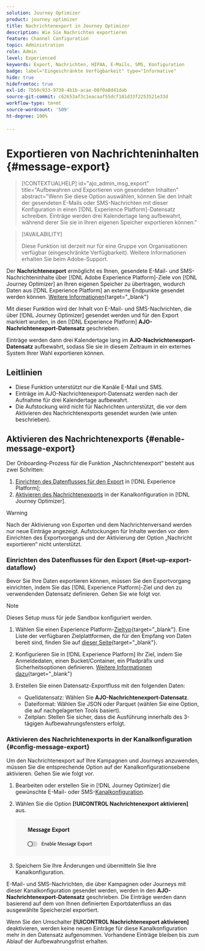 ```yaml
---
solution: Journey Optimizer
product: journey optimizer
title: Nachrichtenexport in Journey Optimizer
description: Wie Sie Nachrichten exportieren
feature: Channel Configuration
topic: Administration
role: Admin
level: Experienced
keywords: Export, Nachrichten, HIPAA, E-Mails, SMS, Konfiguration
badge: label="Eingeschränkte Verfügbarkeit" type="Informative"
hide: true
hidefromtoc: true
exl-id: 7b50c933-9738-4b1b-acae-08f0a8d41dab
source-git-commit: c62653af3c1eacaaf55dcf181d33f2253521e33d
workflow-type: tm+mt
source-wordcount: '509'
ht-degree: 100%

---
```


# Exportieren von Nachrichteninhalten {#message-export}

>[!CONTEXTUALHELP]
>id="ajo_admin_msg_export"
>title="Aufbewahren und Exportieren von gesendeten Inhalten"
>abstract="Wenn Sie diese Option auswählen, können Sie den Inhalt der gesendeten E-Mails oder SMS-Nachrichten mit dieser Konfiguration in einen [!DNL Experience Platform]-Datensatz schreiben. Einträge werden drei Kalendertage lang aufbewahrt, während derer Sie sie in Ihren eigenen Speicher exportieren können."

>[!AVAILABILITY]
>
>Diese Funktion ist derzeit nur für eine Gruppe von Organisationen verfügbar (eingeschränkte Verfügbarkeit). Weitere Informationen erhalten Sie beim Adobe-Support.

Der **Nachrichtenexport** ermöglicht es Ihnen, gesendete E-Mail- und SMS-Nachrichteninhalte über [!DNL Adobe Experience Platform]-Ziele von [!DNL Journey Optimizer] an Ihren eigenen Speicher zu übertragen, wodurch Daten aus [!DNL Experience Platform] an externe Endpunkte gesendet werden können. [Weitere Informationen](https://experienceleague.adobe.com/de/docs/experience-platform/destinations/home){target="_blank"}

Mit dieser Funktion wird der Inhalt von E-Mail- und SMS-Nachrichten, die über [!DNL Journey Optimizer] gesendet werden und für den Export markiert wurden, in den [!DNL Experience Platform] **AJO-Nachrichtenexport-Datensatz** geschrieben.

Einträge werden dann drei Kalendertage lang im **AJO-Nachrichtenexport-Datensatz** aufbewahrt, sodass Sie sie in diesem Zeitraum in ein externes System Ihrer Wahl exportieren können.
<!--
## Terminology

* **[!DNL Experience Platform] destinations** - Framework to deliver data out of Experience Platform into external endpoints. [Learn more](https://experienceleague.adobe.com/de/docs/experience-platform/destinations/home){target="_blank"}
* **AJO Message Export Dataset** - An [!DNL Experience Platform] dataset which stores the message content of email and SMS messages sent via [!DNL Journey Optimizer] which have been marked for export.
* **Retention**: Records in the AJO Message Export Dataset are retained for 3 calendar days from ingestion.-->

## Leitlinien

* Diese Funktion unterstützt nur die Kanäle E-Mail und SMS.
* Einträge im AJO-Nachrichtenexport-Datensatz werden nach der Aufnahme für drei Kalendertage aufbewahrt.
* Die Aufstockung wird nicht für Nachrichten unterstützt, die vor dem Aktivieren des Nachrichtenexports gesendet wurden (wie unten beschrieben).

## Aktivieren des Nachrichtenexports {#enable-message-export}

Der Onboarding-Prozess für die Funktion „Nachrichtenexport“ besteht aus zwei Schritten:

1. [Einrichten des Datenflusses für den Export](#set-up-export-dataflow) in [!DNL Experience Platform];
1. [Aktivieren des Nachrichtenexports](#config-message-export) in der Kanalkonfiguration in [!DNL Journey Optimizer].

>[!WARNING]
>
>Nach der Aktivierung von Exporten und dem Nachrichtenversand werden nur neue Einträge angezeigt. Aufstockungen für Inhalte werden vor dem Einrichten des Exportvorgangs und der Aktivierung der Option „Nachricht exportieren“ nicht unterstützt.

### Einrichten des Datenflusses für den Export {#set-up-export-dataflow}

Bevor Sie Ihre Daten exportieren können, müssen Sie den Exportvorgang einrichten, indem Sie das [!DNL Experience Platform]-Ziel und den zu verwendenden Datensatz definieren. Gehen Sie wie folgt vor.

>[!NOTE]
>
>Dieses Setup muss für jede Sandbox konfiguriert werden.

1. Wählen Sie einen Experience Platform-[Zieltyp](https://experienceleague.adobe.com/de/docs/experience-platform/destinations/destination-types){target="_blank"}. Eine Liste der verfügbaren Zielplattformen, die für den Empfang von Daten bereit sind, finden Sie auf [dieser Seite](https://experienceleague.adobe.com/de/docs/experience-platform/destinations/catalog/overview){target="_blank"}.

1. Konfigurieren Sie in [!DNL Experience Platform] Ihr Ziel, indem Sie Anmeldedaten, einen Bucket/Container, ein Pfadpräfix und Sicherheitsoptionen definieren. [Weitere Informationen dazu](https://experienceleague.adobe.com/de/docs/experience-platform/destinations/ui/activate/export-datasets){target="_blank"}

1. Erstellen Sie einen Datensatz-Exportfluss mit den folgenden Daten:

   * Quelldatensatz: Wählen Sie **AJO-Nachrichtenexport-Datensatz**.
   * Dateiformat: Wählen Sie JSON oder Parquet (wählen Sie eine Option, die auf nachgelagerten Tools basiert).
   * Zeitplan: Stellen Sie sicher, dass die Ausführung innerhalb des 3-tägigen Aufbewahrungsfensters erfolgt.

### Aktivieren des Nachrichtenexports in der Kanalkonfiguration {#config-message-export}

Um den Nachrichtenexport auf Ihre Kampagnen und Journeys anzuwenden, müssen Sie die entsprechende Option auf der Kanalkonfigurationsebene aktivieren. Gehen Sie wie folgt vor.

1. Bearbeiten oder erstellen Sie in [!DNL Journey Optimizer] die gewünschte E-Mail- oder SMS-[Kanalkonfiguration](channel-surfaces.md#create-channel-surface).

1. Wählen Sie die Option **[!UICONTROL Nachrichtenexport aktivieren]** aus.

   ![](assets/config-message-export.png)

1. Speichern Sie Ihre Änderungen und übermitteln Sie Ihre Kanalkonfiguration.

E-Mail- und SMS-Nachrichten, die über Kampagnen oder Journeys mit dieser Kanalkonfiguration gesendet werden, werden in den **AJO-Nachrichtenexport-Datensatz** geschrieben. Die Einträge werden dann basierend auf dem von Ihnen definierten Exportdatenfluss an das ausgewählte Speicherziel exportiert.

Wenn Sie den Umschalter **[!UICONTROL Nachrichtenexport aktivieren]** deaktivieren, werden keine neuen Einträge für diese Kanalkonfiguration mehr in den Datensatz aufgenommen. Vorhandene Einträge bleiben bis zum Ablauf der Aufbewahrungsfrist erhalten.

